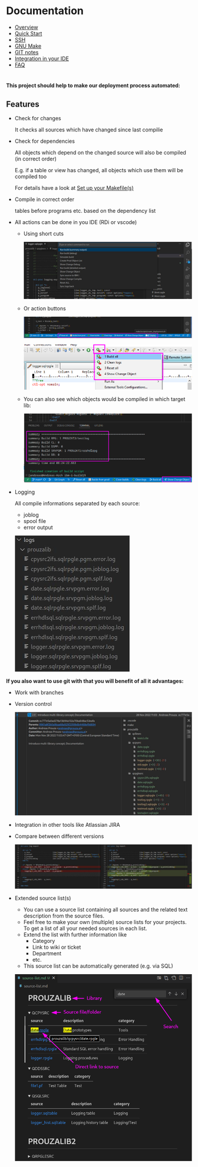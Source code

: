 # Documentation

- [Overview](/docs/pages/overview.md)
- [Quick Start](/docs/pages/quick_start.md)
- [SSH](/docs/pages/SSH.md)
- [GNU Make](/docs/pages/gnu_make.md)
- [GIT notes](/docs/pages/git.md)
- [Integration in your IDE](/docs/pages/integration_in_your_ide.md)
- [FAQ](/docs/pages/faq.md)


# 

**This project should help to make our deployment process automated:**

## Features
* Check for changes
  
    It checks all sources which have changed since last compilie
  
* Check for dependencies
  
  All objects which depend on the changed source will also be compiled (in correct order)

  E.g. if a table or view has changed, all objects which use them will be compiled too

  For details have a look at [Set up your Makefile(s)](/docs/pages/gnu_make.md#set-up-your-makefiles)


* Compile in correct order
  
  tables before programs etc. based on the dependency list

* All actions can be done in you IDE (RDi or vscode)
  * Using short cuts

    ![run-command-2.jpg](docs/assets/run-command-2.jpg)
  
  * Or action buttons

    ![vscode-actions.jpg](docs/assets/vscode-actions.png)

    ![rdi-actions.jpg](docs/assets/rdi-actions.png)

  * You can also see which objects would be compiled in which target lib:
    
    ![vscode-show-change-obj.jpg](docs/assets/vscode-show-change-obj.png)

* Logging
  
  All compile informations separated by each source: 
  * joblog
  * spool file
  * error output

  ![compile-logs](docs/assets/compile-logs.jpg)


**If you also want to use git with that you will benefit of all it advantages:**

* Work with branches
* Version control

  ![git-commit](docs/assets/git-commit.jpg)

* Integration in other tools like Atlassian JIRA
* Compare between different versions

  ![git-compare](docs/assets/git-compare.jpg)

* Extended source list(s)
  * You can use a source list containing all sources and the related text description from the source files.
  * Feel free to make your own (multiple) source lists for your projects.  
  To get a list of all your needed sources in each list.
  * Extend the list with further information like
    * Category
    * Link to wiki or ticket
    * Department
    * etc.
  * This source list can be automatically generated (e.g. via SQL)

  ![source-list](docs/assets/source-list.png)